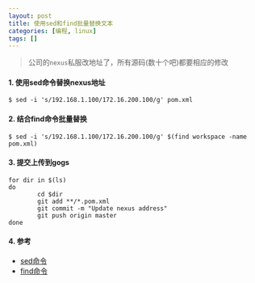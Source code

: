 ```yaml
---
layout: post
title: 使用sed和find批量替换文本
categories: [编程, linux]
tags: []
---
```



> 公司的`nexus`私服改地址了，所有源码(数十个吧)都要相应的修改

#### 1. 使用sed命令替换nexus地址

```
$ sed -i 's/192.168.1.100/172.16.200.100/g' pom.xml
```

#### 2. 结合find命令批量替换

```
$ sed -i 's/192.168.1.100/172.16.200.100/g' $(find workspace -name pom.xml)
```

#### 3. 提交上传到gogs

```
for dir in $(ls)
do
        cd $dir
        git add **/*.pom.xml
        git commit -m "Update nexus address"
        git push origin master
done
```

#### 4. 参考

* [sed命令](https://man.linuxde.net/sed)
* [find命令](https://man.linuxde.net/find)